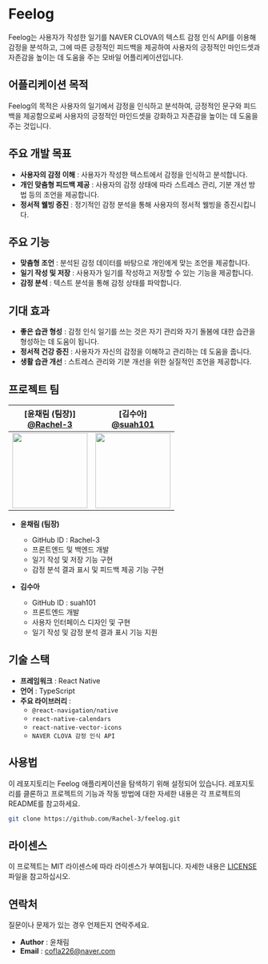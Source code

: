 # Feelog

Feelog는 사용자가 작성한 일기를 NAVER CLOVA의 텍스트 감정 인식 API를 이용해 감정을 분석하고, 그에 따른 긍정적인 피드백을 제공하여 사용자의 긍정적인 마인드셋과 자존감을 높이는 데 도움을 주는 모바일 어플리케이션입니다.

## 어플리케이션 목적
Feelog의 목적은 사용자의 일기에서 감정을 인식하고 분석하여, 긍정적인 문구와 피드백을 제공함으로써 사용자의 긍정적인 마인드셋을 강화하고 자존감을 높이는 데 도움을 주는 것입니다.

## 주요 개발 목표
- **사용자의 감정 이해** : 사용자가 작성한 텍스트에서 감정을 인식하고 분석합니다.
- **개인 맞춤형 피드백 제공** : 사용자의 감정 상태에 따라 스트레스 관리, 기분 개선 방법 등의 조언을 제공합니다.
- **정서적 웰빙 증진** : 정기적인 감정 분석을 통해 사용자의 정서적 웰빙을 증진시킵니다.

## 주요 기능
- **맞춤형 조언** : 분석된 감정 데이터를 바탕으로 개인에게 맞는 조언을 제공합니다.
- **일기 작성 및 저장** : 사용자가 일기를 작성하고 저장할 수 있는 기능을 제공합니다.
- **감정 분석** : 텍스트 분석을 통해 감정 상태를 파악합니다.

## 기대 효과
- **좋은 습관 형성** : 감정 인식 일기를 쓰는 것은 자기 관리와 자기 돌봄에 대한 습관을 형성하는 데 도움이 됩니다.
- **정서적 건강 증진** : 사용자가 자신의 감정을 이해하고 관리하는 데 도움을 줍니다.
- **생활 습관 개선** : 스트레스 관리와 기분 개선을 위한 실질적인 조언을 제공합니다.

## 프로젝트 팀

<div align="center">

| [윤채림 (팀장)]<br/> [@Rachel-3](https://github.com/Rachel-3) | [김수아]<br/> [@suah101](https://github.com/suah101) |
| :----------------------------------------------------------: | :---------------------------------------------: |
| <img src="https://github.com/kim-do-hyeon/2024-jj-capstone-design/assets/21982942/1cf65d61-bf06-4e84-a055-10a0d7d1d22d" width="150"> | <img src="https://avatars.githubusercontent.com/u/150105904?v=4" width="150"> |

</div>

- **윤채림 (팀장)**
  - GitHub ID : Rachel-3
  - 프론트엔드 및 백엔드 개발
  - 일기 작성 및 저장 기능 구현
  - 감정 분석 결과 표시 및 피드백 제공 기능 구현

- **김수아**
  - GitHub ID : suah101
  - 프론트엔드 개발
  - 사용자 인터페이스 디자인 및 구현
  - 일기 작성 및 감정 분석 결과 표시 기능 지원

## 기술 스택
- **프레임워크** : React Native
- **언어** : TypeScript
- **주요 라이브러리** :
  - `@react-navigation/native`
  - `react-native-calendars`
  - `react-native-vector-icons`
  - `NAVER CLOVA 감정 인식 API`

## 사용법

이 레포지토리는 Feelog 애플리케이션을 탐색하기 위해 설정되어 있습니다. 레포지토리를 클론하고 프로젝트의 기능과 작동 방법에 대한 자세한 내용은 각 프로젝트의 README를 참고하세요.

```bash
git clone https://github.com/Rachel-3/feelog.git
```

## 라이센스
이 프로젝트는 MIT 라이센스에 따라 라이센스가 부여됩니다. 자세한 내용은 [LICENSE](LICENSE) 파일을 참고하십시오.

## 연락처

질문이나 문제가 있는 경우 언제든지 연락주세요.

- **Author** : 윤채림
- **Email** : cofla226@naver.com
